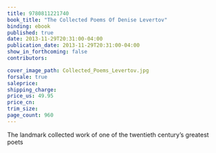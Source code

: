 ```yaml
---
title: 9780811221740
book_title: "The Collected Poems Of Denise Levertov"
binding: ebook
published: true
date: 2013-11-29T20:31:00-04:00
publication_date: 2013-11-29T20:31:00-04:00
show_in_forthcoming: false
contributors:

cover_image_path: Collected_Poems_Levertov.jpg
forsale: true
saleprice:
shipping_charge:
price_us: 49.95
price_cn:
trim_size:
page_count: 960
---
```

The landmark collected work of one of the twentieth century’s greatest poets

